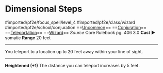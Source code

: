 # Dimensional Steps
#imported/pf2e/focus_spell/level_4 #imported/pf2e/class/wizard #imported/pf2e/school/conjuration 
==[Uncommon](uncommon.md)== ==[Conjuration](conjuration.md)== ==[Teleportation](teleportation.md)== ==[Wizard](rules/traits/wizard.md)==
*Source* Core Rulebook pg. 406 3.0
**Cast** ► somatic
**Range** 20 feet

---
You teleport to a location up to 20 feet away within your line of sight.

<hr>

**Heightened (+1)** The distance you can teleport increases by 5 feet.